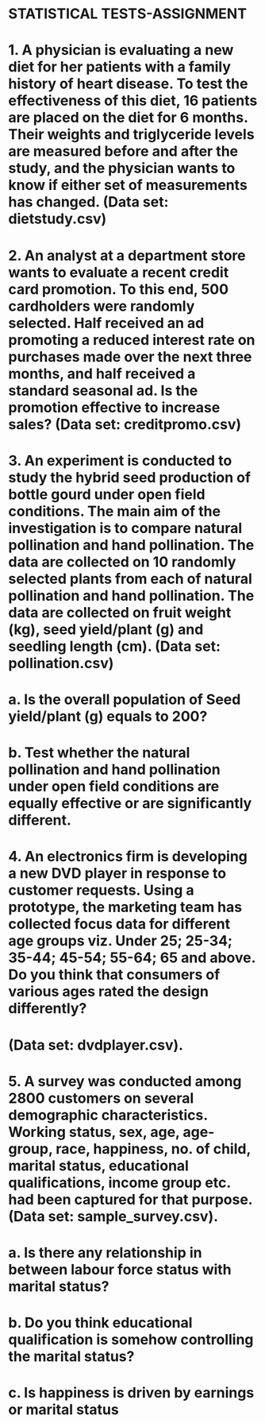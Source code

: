 # STATISTICAL TESTS-ASSIGNMENT
# 1.	A physician is evaluating a new diet for her patients with a family history of heart disease. To test the effectiveness of this diet, 16 patients are placed on the diet for 6 months. Their weights and triglyceride levels are measured before and after the study, and the physician wants to know if either set of measurements has changed. (Data set: dietstudy.csv)

# 2.	An analyst at a department store wants to evaluate a recent credit card promotion. To this end, 500 cardholders were randomly selected. Half received an ad promoting a reduced interest rate on purchases made over the next three months, and half received a standard seasonal ad. Is the promotion effective to increase sales? (Data set: creditpromo.csv)

# 3.	An experiment is conducted to study the hybrid seed production of bottle gourd under open field conditions. The main aim of the investigation is to compare natural pollination and hand pollination. The data are collected on 10 randomly selected plants from each of natural pollination and hand pollination. The data are collected on fruit weight (kg), seed yield/plant (g) and seedling length (cm). (Data set: pollination.csv)
# a.  Is the overall population of Seed yield/plant (g) equals to 200?
# b.  Test whether the natural pollination and hand pollination under open field conditions are equally effective or are significantly different.
	

# 4.	An electronics firm is developing a new DVD player in response to customer requests. Using a prototype, the marketing team has collected focus data for different age groups viz. Under 25; 25-34; 35-44; 45-54; 55-64; 65 and above. Do you think that consumers of various ages rated the design differently?
# (Data set: dvdplayer.csv).
 

# 5.	A  survey  was  conducted  among  2800  customers  on  several  demographic characteristics. Working status, sex, age, age-group, race, happiness, no. of child, marital status, educational qualifications, income group etc. had been captured for that purpose. (Data set: sample_survey.csv).

# a.   Is there any relationship in between labour force status with marital status?

# b.   Do you think educational qualification is somehow controlling the marital status?
 
# c.   Is happiness is driven by earnings or marital status
